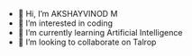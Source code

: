- 👋 Hi, I’m AKSHAYVINOD M
- 👀 I’m interested in coding
- 🌱 I’m currently learning Artificial Intelligence
- 💞️ I’m looking to collaborate on Talrop

<!---
Akshayvinod2105/Akshayvinod2105 is a ✨ special ✨ repository because its `Me.md` (this file) appears on your GitHub profile.
You can click the Preview link to take a look at your changes.
--->
